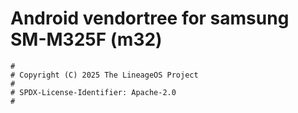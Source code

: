 # Android vendortree for samsung SM-M325F (m32)

```
#
# Copyright (C) 2025 The LineageOS Project
#
# SPDX-License-Identifier: Apache-2.0
#
```
